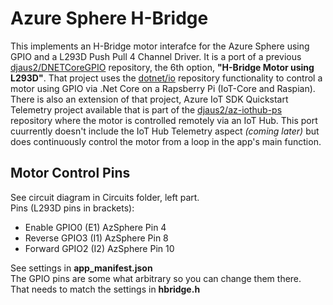 # Azure Sphere H-Bridge
This implements an H-Bridge motor interafce for the Azure Sphere using GPIO and a L293D Push Pull 4 Channel Driver. It is a port of a previous [djaus2/DNETCoreGPIO](https://github.com/djaus2/DNETCoreGPIO) repository, the 6th option, **"H-Bridge Motor using L293D"**. That project uses the [dotnet/io](https://github.com/dotnet/iot) repository functionality to control a motor using GPIO via .Net Core on a Rapsberry Pi (IoT-Core and Raspian). There is also an extension of that project, Azure IoT SDK Quickstart Telemetry project available that is part of the [djaus2/az-iothub-ps](https://github.com/djaus2/az-iothub-ps/tree/master/PS/qs-apps/quickstarts/telemetry/control-a-motor) repository where the motor is controlled remotely via an IoT Hub. This port cuurrently doesn't include the IoT Hub Telemetry aspect _(coming later)_ but does continuously control the motor from a loop in the app's main function.

## Motor Control Pins
See circuit diagram in Circuits folder, left part.   
Pins (L293D pins in brackets):
- Enable  GPIO0 (E1) AzSphere Pin 4
- Reverse GPIO3 (I1) AzSphere Pin 8
- Forward GPIO2 (I2) AzSphere Pin 10
  
See settings in **app_manifest.json**  
The GPIO pins are some what arbitrary so you can change them there.  
That needs to match the settings in **hbridge.h**
